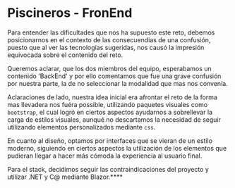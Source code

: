 # Piscineros - FronEnd

Para entender las dificultades que nos ha supuesto este reto, debemos posicionarnos en el contexto de las consecuendias de una confusión, puesto que al ver las tecnologías sugeridas, nos causó la impresión equivocada sobre el contenido del reto.

Queremos aclarar, que los dos miembros del equipo, esperabamos un contenido 'BackEnd' y por ello comentamos que fue una grave confusión por nuestra parte, la de no seleccionar la modalidad que mas nos convenía.

Aclaraciones de lado, nuestra idea inicial era afrontar el reto de la forma mas llevadera nos fuéra possible, utilizando paquetes visuales como `bootstrap`, el cual logró en ciertos aspectos ayudarnos a sobrellevar la carga de estilos visuales, aunqué no descartamos la necesidad de seguir utilizando elementos personalizados mediante `css`.

En cuanto al diseño, optamos por interfaces que se vieran de un estilo moderno, siguiendo en ciertos aspectos la utilización de los elementos que pudieran llegar a hacer más cómoda la experiencia al usuario final.

Para el stack, decidimos seguir las contraindicaciones del proyecto y utilizar .NET y C@ mediante Blazor.****
